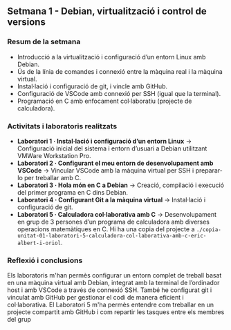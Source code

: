 ## Setmana 1 - Debian, virtualització i control de versions

### Resum de la setmana

- Introducció a la virtualització i configuració d’un entorn Linux amb Debian.  
- Ús de la línia de comandes i connexió entre la màquina real i la màquina virtual.  
- Instal·lació i configuració de git, i vincle amb GitHub.  
- Configuració de VSCode amb connexió per SSH (igual que la terminal).  
- Programació en C amb enfocament col·laboratiu (projecte de calculadora).  

### Activitats i laboratoris realitzats

- **Laboratori 1 · Instal·lació i configuració d’un entorn Linux** → Configuració inicial del sistema i entorn d’usuari a Debian utilitzant VMWare Workstation Pro.  
- **Laboratori 2 · Configurant el meu entorn de desenvolupament amb VSCode** → Vincular VSCode amb la màquina virtual per SSH i preparar-lo per treballar amb C.  
- **Laboratori 3 · Hola món en C a Debian** → Creació, compilació i execució del primer programa en C dins Debian.  
- **Laboratori 4 · Configurant Git a la màquina virtual** → Instal·lació i configuració de git.
- **Laboratori 5 · Calculadora col·laborativa amb C** → Desenvolupament en grup de 3 persones d’un programa de calculadora amb diverses operacions matemàtiques en C. Hi ha una copia del projecte a `./copia-unitat-01-laboratori-5-calculadora-col-laborativa-amb-c-eric-albert-i-oriol`.

### Reflexió i conclusions

Els laboratoris m'han permès configurar un entorn complet de treball basat en una màquina virtual amb Debian, integrat amb la terminal de l’ordinador host i amb VSCode a través de connexió SSH. També he configurat git i vinculat amb GitHub per gestionar el codi de manera eficient i col·laborativa. El Laboratori 5 m'ha permès entendre com treballar en un projecte compartit amb GitHub i com repartir les tasques entre els membres del grup
